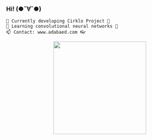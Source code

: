 ### Hi! (●ˇ∀ˇ●)

	🔭 Currently developing Cirklo Project 🚀
	🌱 Learning convolutional neural networks 🧠
	📫 Contact: www.adabaed.com 👓

<p align="center"><img src="./cat.gif" width="250" margin="auto"></p>

